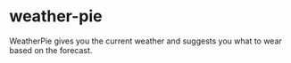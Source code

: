 # weather-pie
WeatherPie gives you the current weather and suggests you what to wear based on the forecast.
